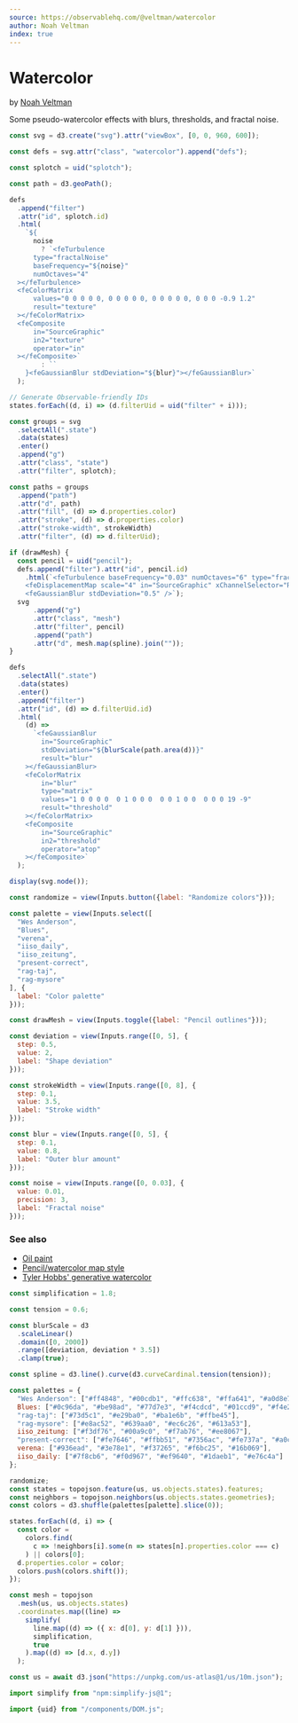 ```yaml
---
source: https://observablehq.com/@veltman/watercolor
author: Noah Veltman
index: true
---
```


# Watercolor

<p class=author>by <a href="https://observablehq.com/@veltman">Noah Veltman</a></p>

Some pseudo-watercolor effects with blurs, thresholds, and fractal noise.

```js
const svg = d3.create("svg").attr("viewBox", [0, 0, 960, 600]);

const defs = svg.attr("class", "watercolor").append("defs");

const splotch = uid("splotch");

const path = d3.geoPath();

defs
  .append("filter")
  .attr("id", splotch.id)
  .html(
    `${
      noise
        ? `<feTurbulence
      type="fractalNoise"
      baseFrequency="${noise}"
      numOctaves="4"
  ></feTurbulence>
  <feColorMatrix
      values="0 0 0 0 0, 0 0 0 0 0, 0 0 0 0 0, 0 0 0 -0.9 1.2"
      result="texture"
  ></feColorMatrix>
  <feComposite
      in="SourceGraphic"
      in2="texture"
      operator="in"
  ></feComposite>`
        : ``
    }<feGaussianBlur stdDeviation="${blur}"></feGaussianBlur>`
  );

// Generate Observable-friendly IDs
states.forEach((d, i) => (d.filterUid = uid("filter" + i)));

const groups = svg
  .selectAll(".state")
  .data(states)
  .enter()
  .append("g")
  .attr("class", "state")
  .attr("filter", splotch);

const paths = groups
  .append("path")
  .attr("d", path)
  .attr("fill", (d) => d.properties.color)
  .attr("stroke", (d) => d.properties.color)
  .attr("stroke-width", strokeWidth)
  .attr("filter", (d) => d.filterUid);

if (drawMesh) {
  const pencil = uid("pencil");
  defs.append("filter").attr("id", pencil.id)
    .html(`<feTurbulence baseFrequency="0.03" numOctaves="6" type="fractalNoise" />
    <feDisplacementMap scale="4" in="SourceGraphic" xChannelSelector="R" yChannelSelector="G" />
    <feGaussianBlur stdDeviation="0.5" />`);
  svg
      .append("g")
      .attr("class", "mesh")
      .attr("filter", pencil)
      .append("path")
      .attr("d", mesh.map(spline).join(""));
}

defs
  .selectAll(".state")
  .data(states)
  .enter()
  .append("filter")
  .attr("id", (d) => d.filterUid.id)
  .html(
    (d) =>
      `<feGaussianBlur
        in="SourceGraphic"
        stdDeviation="${blurScale(path.area(d))}"
        result="blur"
    ></feGaussianBlur>
    <feColorMatrix
        in="blur"
        type="matrix"
        values="1 0 0 0 0  0 1 0 0 0  0 0 1 0 0  0 0 0 19 -9"
        result="threshold"
    ></feColorMatrix>
    <feComposite
        in="SourceGraphic"
        in2="threshold"
        operator="atop"
    ></feComposite>`
  );

display(svg.node());
```

```js
const randomize = view(Inputs.button({label: "Randomize colors"}));
```

```js
const palette = view(Inputs.select([
  "Wes Anderson",
  "Blues",
  "verena",
  "iiso_daily",
  "iiso_zeitung",
  "present-correct",
  "rag-taj",
  "rag-mysore"
], {
  label: "Color palette"
}));
```

```js
const drawMesh = view(Inputs.toggle({label: "Pencil outlines"}));
```

```js
const deviation = view(Inputs.range([0, 5], {
  step: 0.5,
  value: 2,
  label: "Shape deviation"
}));
```

```js
const strokeWidth = view(Inputs.range([0, 8], {
  step: 0.1,
  value: 3.5,
  label: "Stroke width"
}));
```

```js
const blur = view(Inputs.range([0, 5], {
  step: 0.1,
  value: 0.8,
  label: "Outer blur amount"
}));
```

```js
const noise = view(Inputs.range([0, 0.03], {
  value: 0.01,
  precision: 3,
  label: "Fractal noise"
}));
```

### See also

- [Oil paint](https://observablehq.com/@veltman/scribble-paint)
- [Pencil/watercolor map style](https://blocks.roadtolarissa.com/veltman/2f2aa947772afa095a620dfe5e5486cb)
- [Tyler Hobbs' generative watercolor](https://tylerxhobbs.com/essays/2017/a-generative-approach-to-simulating-watercolor-paints)

```js
const simplification = 1.8;
```

```js
const tension = 0.6;
```

```js
const blurScale = d3
  .scaleLinear()
  .domain([0, 2000])
  .range([deviation, deviation * 3.5])
  .clamp(true);
```

```js
const spline = d3.line().curve(d3.curveCardinal.tension(tension));
```

```js
const palettes = {
  "Wes Anderson": ["#ff4848", "#00cdb1", "#ffc638", "#ffa641", "#a0d8e7"],
  Blues: ["#0c96da", "#be98ad", "#77d7e3", "#f4cdcd", "#01ccd9", "#f4e2c6"],
  "rag-taj": ["#73d5c1", "#e29ba0", "#ba1e6b", "#ffbe45"],
  "rag-mysore": ["#e8ac52", "#639aa0", "#ec6c26", "#613a53"],
  iiso_zeitung: ["#f3df76", "#00a9c0", "#f7ab76", "#ee8067"],
  "present-correct": ["#fe7646", "#ffbb51", "#7356ac", "#fe737a", "#a0ccbb"],
  verena: ["#936ead", "#3e78e1", "#f37265", "#f6bc25", "#16b069"],
  iiso_daily: ["#7f8cb6", "#f0d967", "#ef9640", "#1daeb1", "#e76c4a"]
};
```

```js
randomize;
const states = topojson.feature(us, us.objects.states).features;
const neighbors = topojson.neighbors(us.objects.states.geometries);
const colors = d3.shuffle(palettes[palette].slice(0));

states.forEach((d, i) => {
  const color =
    colors.find(
      c => !neighbors[i].some(n => states[n].properties.color === c)
    ) || colors[0];
  d.properties.color = color;
  colors.push(colors.shift());
});
```

```js
const mesh = topojson
  .mesh(us, us.objects.states)
  .coordinates.map((line) =>
    simplify(
      line.map((d) => ({ x: d[0], y: d[1] })),
      simplification,
      true
    ).map((d) => [d.x, d.y])
  );
```

```js
const us = await d3.json("https://unpkg.com/us-atlas@1/us/10m.json");
```

```js
import simplify from "npm:simplify-js@1";
```

```js
import {uid} from "/components/DOM.js";
```

<style>
  .watercolor * {
    mix-blend-mode: multiply;
  }
  .mesh {
    stroke: #777;
    fill: none;
    opacity: 0.8;
    stroke-width: 2px;
    stroke-linejoin: round;
  }
  .watercolor {
    width: 100%;
    height: auto;
  }
</style>
